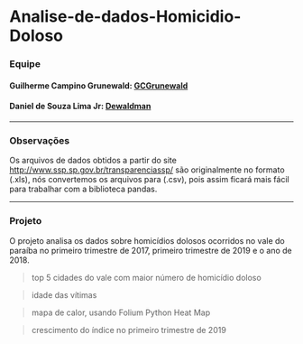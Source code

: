 # Analise-de-dados-Homicidio-Doloso
### Equipe
####  Guilherme Campino Grunewald: <a href="https://github.com/GCGrunewald">GCGrunewald</a>
####  Daniel de Souza Lima Jr: <a href="http://github.com/Dewaldman">Dewaldman</a>

---------------------------------------------------------------------------------------------

### Observações
Os arquivos de dados obtidos a partir do site <a href="http://www.ssp.sp.gov.br/transparenciassp/">http://www.ssp.sp.gov.br/transparenciassp/</a> são originalmente no formato (.xls), nós convertemos os arquivos para (.csv), pois assim ficará mais fácil para trabalhar com a biblioteca pandas.

---------------------------------------------------------------------------------------------
### Projeto
O projeto analisa os dados sobre homicídios dolosos ocorridos no vale do paraíba no primeiro trimestre de 2017, primeiro trimestre de 2019 e o ano de 2018.

> top 5 cidades do vale com maior número de homicídio doloso

> idade das vítimas

> mapa de calor, usando Folium Python Heat Map

> crescimento do índice no primeiro trimestre de 2019

